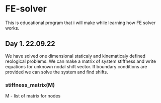 # FE-solver
This is educational program that i will make while learning how FE solver works.

## Day 1. 22.09.22
We have solved one dimensional staticaly and kinematicaly defined reological problems.
We can make a matrix of system stiffness and write equations for unknown nodal shift vector.
If boundary conditions are provided we can solve the system and find shifts.

### stiffness_matrix(M)
M - list of matrix for nodes

### 
